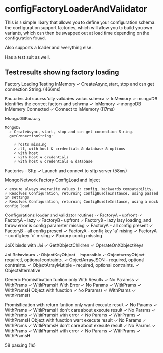 # configFactoryLoaderAndValidator

This is a simple libary that allows you to define your configuration schema.
the configuration support factories, which will allow you to build
you own variants, which can then be swapped out at load time depending on the configuration found.

Also supports a loader and everything else.

Has a test suit as well.

## Test results showing factory loading

Factory Loading Testing
    InMemory
      ✓ CreateAsync,start, stop and can get connection String. (466ms)

  Factories
    Joi sucessfully validates varius schema
      ✓ InMemory
      ✓ mongoDB
      identifies the correct factory and schema
        ✓ InMemory
        ✓ mongoDB
    InMemory
Connected
      ✓ Connect to InMemory (117ms)

  MongoDBFactory:

    MongoDB
      ✓ CreateAsync, start, stop and can get connection String.
      getConnectionString:

        ✓ hosts missing
        ✓ all, with host & credentials & database & options
        ✓ with host
        ✓ with host & credentials
        ✓ with host & credentials & database

  Factories - Sftp
    ✓ Launch and connect to sftp server (58ms)

  Mongo Network Factory ConfigLoad and Inject

    ✓ ensure always overwrite values in config, backwards compatability.
    ✓ Resolves Configuration, returning ConfigBundleInstance, using passed in settings
    ✓ Resolves Configuration, returning ConfigBundleInstance, using a mock config load

  Configurations loader and validator routines
    ✓ FactoryA - upfront
    ✓ FactoryA - lazy
    ✓ FactoryB - upfront
    ✓ FactoryB - lazy
    lazy loading, and throw error is config parameter missing
      ✓ FactoryA - all config present
      ✓ FactoryB - all config present
      ✓ FactoryA - config key 'a' mising
      ✓ FactoryA - config key 'c' mising
      ✓ Factory config missing

  JoiX binds with Joi
    ✓ GetXObjectChildren
    ✓ OperateOnXObjectKeys

  Joi Behaviours
    ✓ ObjectKeyObject - impossible
    ✓ ObjectArrayObject - required, optional contraints.
    ✓ ObjectArrayJSON - required, optional contraints.
    ✓ ObjectArrayMutiple - required, optional contraints.
    ✓ ObjectAlternative 

  Generic Promisification
    funtion only
      With Results
        ✓ No Paramss
        ✓ WithPrams
        ✓ WithPramsH
      With Error
        ✓ No Params
        ✓ WithPrams
        ✓ WithPramsH
    Object with function
      ✓ No Paramss
      ✓ WithPrams
      ✓ WithPramsH

  Promisification with return
    funtion only
      want execute result
        ✓ No Params
        ✓ WithPrams
        ✓ WithPramsH
      don't care about execute result
        ✓ No Params
        ✓ WithPrams
        ✓ WithPramsH
      with error
        ✓ No Params
        ✓ WithPrams
        ✓ WithPramsH
      Object with function
        want execute result
          ✓ No Params
          ✓ WithPrams
          ✓ WithPramsH
        don't care about execute result
          ✓ No Params
          ✓ WithPrams
          ✓ WithPramsH
        with error
          ✓ No Params
          ✓ WithPrams
          ✓ WithPramsH


  58 passing (1s)
